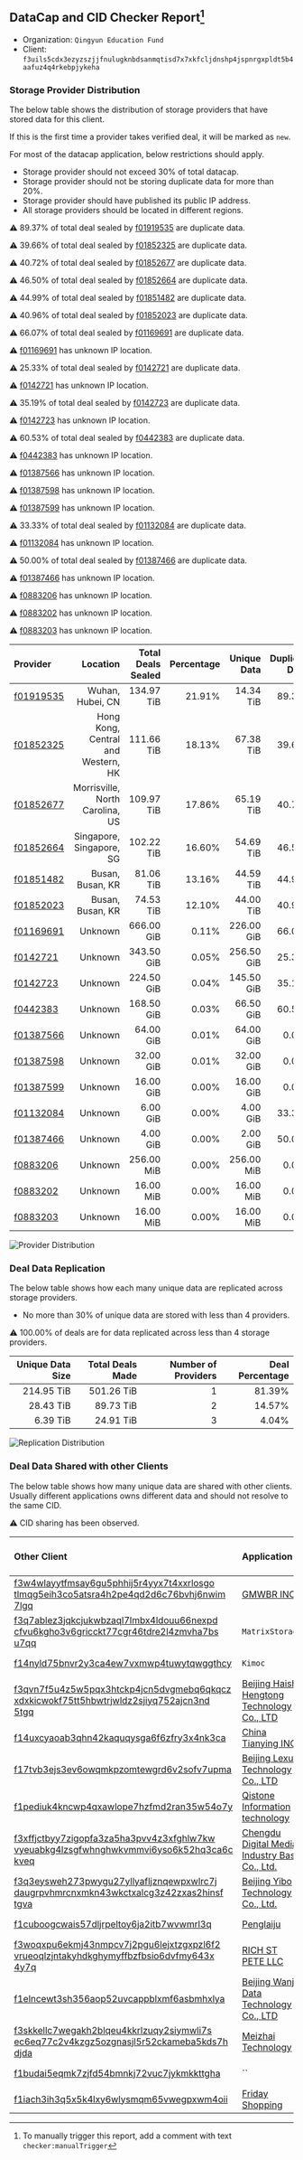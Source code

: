 ## DataCap and CID Checker Report[^1]
 - Organization: `Qingyun Education Fund`
 - Client: `f3uils5cdx3ezyzszjjfnulugknbdsanmqtisd7x7xkfcljdnshp4jspnrgxpldt5b4aafuz4q4rkebpjykeha`
### Storage Provider Distribution
The below table shows the distribution of storage providers that have stored data for this client.

If this is the first time a provider takes verified deal, it will be marked as `new`.

For most of the datacap application, below restrictions should apply.
 - Storage provider should not exceed 30% of total datacap.
 - Storage provider should not be storing duplicate data for more than 20%.
 - Storage provider should have published its public IP address.
 - All storage providers should be located in different regions.

⚠️ 89.37% of total deal sealed by [f01919535](https://filfox.info/en/address/f01919535) are duplicate data.

⚠️ 39.66% of total deal sealed by [f01852325](https://filfox.info/en/address/f01852325) are duplicate data.

⚠️ 40.72% of total deal sealed by [f01852677](https://filfox.info/en/address/f01852677) are duplicate data.

⚠️ 46.50% of total deal sealed by [f01852664](https://filfox.info/en/address/f01852664) are duplicate data.

⚠️ 44.99% of total deal sealed by [f01851482](https://filfox.info/en/address/f01851482) are duplicate data.

⚠️ 40.96% of total deal sealed by [f01852023](https://filfox.info/en/address/f01852023) are duplicate data.

⚠️ 66.07% of total deal sealed by [f01169691](https://filfox.info/en/address/f01169691) are duplicate data.

⚠️ [f01169691](https://filfox.info/en/address/f01169691) has unknown IP location.

⚠️ 25.33% of total deal sealed by [f0142721](https://filfox.info/en/address/f0142721) are duplicate data.

⚠️ [f0142721](https://filfox.info/en/address/f0142721) has unknown IP location.

⚠️ 35.19% of total deal sealed by [f0142723](https://filfox.info/en/address/f0142723) are duplicate data.

⚠️ [f0142723](https://filfox.info/en/address/f0142723) has unknown IP location.

⚠️ 60.53% of total deal sealed by [f0442383](https://filfox.info/en/address/f0442383) are duplicate data.

⚠️ [f0442383](https://filfox.info/en/address/f0442383) has unknown IP location.

⚠️ [f01387566](https://filfox.info/en/address/f01387566) has unknown IP location.

⚠️ [f01387598](https://filfox.info/en/address/f01387598) has unknown IP location.

⚠️ [f01387599](https://filfox.info/en/address/f01387599) has unknown IP location.

⚠️ 33.33% of total deal sealed by [f01132084](https://filfox.info/en/address/f01132084) are duplicate data.

⚠️ [f01132084](https://filfox.info/en/address/f01132084) has unknown IP location.

⚠️ 50.00% of total deal sealed by [f01387466](https://filfox.info/en/address/f01387466) are duplicate data.

⚠️ [f01387466](https://filfox.info/en/address/f01387466) has unknown IP location.

⚠️ [f0883206](https://filfox.info/en/address/f0883206) has unknown IP location.

⚠️ [f0883202](https://filfox.info/en/address/f0883202) has unknown IP location.

⚠️ [f0883203](https://filfox.info/en/address/f0883203) has unknown IP location.

| Provider                                              |                           Location | Total Deals Sealed | Percentage | Unique Data | Duplicate Deals |
| :---------------------------------------------------- | ---------------------------------: | -----------------: | ---------: | ----------: | --------------: |
| [f01919535](https://filfox.info/en/address/f01919535) |                   Wuhan, Hubei, CN |         134.97 TiB |     21.91% |   14.34 TiB |          89.37% |
| [f01852325](https://filfox.info/en/address/f01852325) | Hong Kong, Central and Western, HK |         111.66 TiB |     18.13% |   67.38 TiB |          39.66% |
| [f01852677](https://filfox.info/en/address/f01852677) |    Morrisville, North Carolina, US |         109.97 TiB |     17.86% |   65.19 TiB |          40.72% |
| [f01852664](https://filfox.info/en/address/f01852664) |           Singapore, Singapore, SG |         102.22 TiB |     16.60% |   54.69 TiB |          46.50% |
| [f01851482](https://filfox.info/en/address/f01851482) |                   Busan, Busan, KR |          81.06 TiB |     13.16% |   44.59 TiB |          44.99% |
| [f01852023](https://filfox.info/en/address/f01852023) |                   Busan, Busan, KR |          74.53 TiB |     12.10% |   44.00 TiB |          40.96% |
| [f01169691](https://filfox.info/en/address/f01169691) |                            Unknown |         666.00 GiB |      0.11% |  226.00 GiB |          66.07% |
| [f0142721](https://filfox.info/en/address/f0142721)   |                            Unknown |         343.50 GiB |      0.05% |  256.50 GiB |          25.33% |
| [f0142723](https://filfox.info/en/address/f0142723)   |                            Unknown |         224.50 GiB |      0.04% |  145.50 GiB |          35.19% |
| [f0442383](https://filfox.info/en/address/f0442383)   |                            Unknown |         168.50 GiB |      0.03% |   66.50 GiB |          60.53% |
| [f01387566](https://filfox.info/en/address/f01387566) |                            Unknown |          64.00 GiB |      0.01% |   64.00 GiB |           0.00% |
| [f01387598](https://filfox.info/en/address/f01387598) |                            Unknown |          32.00 GiB |      0.01% |   32.00 GiB |           0.00% |
| [f01387599](https://filfox.info/en/address/f01387599) |                            Unknown |          16.00 GiB |      0.00% |   16.00 GiB |           0.00% |
| [f01132084](https://filfox.info/en/address/f01132084) |                            Unknown |           6.00 GiB |      0.00% |    4.00 GiB |          33.33% |
| [f01387466](https://filfox.info/en/address/f01387466) |                            Unknown |           4.00 GiB |      0.00% |    2.00 GiB |          50.00% |
| [f0883206](https://filfox.info/en/address/f0883206)   |                            Unknown |         256.00 MiB |      0.00% |  256.00 MiB |           0.00% |
| [f0883202](https://filfox.info/en/address/f0883202)   |                            Unknown |          16.00 MiB |      0.00% |   16.00 MiB |           0.00% |
| [f0883203](https://filfox.info/en/address/f0883203)   |                            Unknown |          16.00 MiB |      0.00% |   16.00 MiB |           0.00% |

![Provider Distribution](https://raw.githubusercontent.com/data-preservation-programs/filplus-checker-assets/main/filecoin-project/filecoin-plus-large-datasets/issues/31/1671091626084.png)
### Deal Data Replication
The below table shows how each many unique data are replicated across storage providers.
- No more than 30% of unique data are stored with less than 4 providers.

⚠️ 100.00% of deals are for data replicated across less than 4 storage providers.

| Unique Data Size | Total Deals Made | Number of Providers | Deal Percentage |
| ---------------: | ---------------: | ------------------: | --------------: |
|       214.95 TiB |       501.26 TiB |                   1 |          81.39% |
|        28.43 TiB |        89.73 TiB |                   2 |          14.57% |
|         6.39 TiB |        24.91 TiB |                   3 |           4.04% |

![Replication Distribution](https://raw.githubusercontent.com/data-preservation-programs/filplus-checker-assets/main/filecoin-project/filecoin-plus-large-datasets/issues/31/1671091626920.png)
### Deal Data Shared with other Clients
The below table shows how many unique data are shared with other clients.
Usually different applications owns different data and should not resolve to the same CID.

⚠️ CID sharing has been observed.

| Other Client                                                                                                                                                                                                              | Application                                                                                                                    | Total Deals Affected | Unique CIDs |        Verifier |
| :------------------------------------------------------------------------------------------------------------------------------------------------------------------------------------------------------------------------ | :----------------------------------------------------------------------------------------------------------------------------- | -------------------: | ----------: | --------------: |
| [f3w4wlayytfmsay6gu5phhij5r4yyx7t4xxrlosgo<br/>tlmqg5eih3co5atsra4h2pe4qd2d6c76bvhj6nwim<br/>7lgq](https://filfox.info/en/address/f3w4wlayytfmsay6gu5phhij5r4yyx7t4xxrlosgotlmqg5eih3co5atsra4h2pe4qd2d6c76bvhj6nwim7lgq) | [GMWBR INC](https://github.com/filecoin-project/filecoin-plus-large-datasets/issues/73)                                        |           163.25 TiB |       2,712 | LDN v3 multisig |
| [f3q7ablez3jqkcjukwbzaql7lmbx4ldouu66nexpd<br/>cfvu6kgho3v6gricckt77cgr46tdre2l4zmvha7bs<br/>u7qq](https://filfox.info/en/address/f3q7ablez3jqkcjukwbzaql7lmbx4ldouu66nexpdcfvu6kgho3v6gricckt77cgr46tdre2l4zmvha7bsu7qq) | `MatrixStorage`                                                                                                                |           146.38 TiB |       1,844 |        LDN # 72 |
| [f14nyld75bnvr2y3ca4ew7vxmwp4tuwytqwggthcy](https://filfox.info/en/address/f14nyld75bnvr2y3ca4ew7vxmwp4tuwytqwggthcy)                                                                                                     | `Kimoc`                                                                                                                        |            89.03 TiB |       1,269 | LDN v3 multisig |
| [f3qvn7f5u4z5w5pqx3htckp4jcn5dvgmebq6qkqcz<br/>xdxkicwokf75tt5hbwtrjwldz2sjiyq752ajcn3nd<br/>5tgq](https://filfox.info/en/address/f3qvn7f5u4z5w5pqx3htckp4jcn5dvgmebq6qkqczxdxkicwokf75tt5hbwtrjwldz2sjiyq752ajcn3nd5tgq) | [Beijing Haishi Hengtong Technology Co\., LTD](https://github.com/filecoin-project/filecoin-plus-large-datasets/issues/66)     |            67.16 TiB |         930 | LDN v3 multisig |
| [f14uxcyaoab3qhn42kaquqysga6f6zfry3x4nk3ca](https://filfox.info/en/address/f14uxcyaoab3qhn42kaquqysga6f6zfry3x4nk3ca)                                                                                                     | [ China Tianying INC\.](https://github.com/filecoin-project/filecoin-plus-large-datasets/issues/426)                           |            42.72 TiB |         672 | LDN v3 multisig |
| [f17tvb3ejs3ev6owqmkpzomtewgrd6v2sofv7upma](https://filfox.info/en/address/f17tvb3ejs3ev6owqmkpzomtewgrd6v2sofv7upma)                                                                                                     | [Beijing Lexun Technology Co\., LTD](https://github.com/filecoin-project/filecoin-plus-large-datasets/issues/395)              |            40.34 TiB |         568 | LDN v3 multisig |
| [f1pediuk4kncwp4qxawlope7hzfmd2ran35w54o7y](https://filfox.info/en/address/f1pediuk4kncwp4qxawlope7hzfmd2ran35w54o7y)                                                                                                     | [Qistone Information technology](https://github.com/filecoin-project/filecoin-plus-large-datasets/issues/324)                  |            36.38 TiB |         598 | LDN v3 multisig |
| [f3xffjctbyy7zigopfa3za5ha3pvv4z3xfghlw7kw<br/>vyeuabkg4lzsgfwhnghwkvmmvi6yso6k52hq3ca6c<br/>kveq](https://filfox.info/en/address/f3xffjctbyy7zigopfa3za5ha3pvv4z3xfghlw7kwvyeuabkg4lzsgfwhnghwkvmmvi6yso6k52hq3ca6ckveq) | [Chengdu Digital Media Industry Base Co\., Ltd\.](https://github.com/filecoin-project/filecoin-plus-large-datasets/issues/387) |            27.78 TiB |         524 | LDN v3 multisig |
| [f3q3eysweh273pwygu27yllyafljznqewpxwlrc7j<br/>daugrpvhmrcnxmkn43wkctxalcg3z42zxas2hinsf<br/>tgva](https://filfox.info/en/address/f3q3eysweh273pwygu27yllyafljznqewpxwlrc7jdaugrpvhmrcnxmkn43wkctxalcg3z42zxas2hinsftgva) | [Beijing Yibo Technology Co\., Ltd\.](https://github.com/filecoin-project/filecoin-plus-large-datasets/issues/74)              |            17.84 TiB |         272 |        LDN # 74 |
| [f1cuboogcwais57dljrpeltoy6ja2itb7wvwmrl3q](https://filfox.info/en/address/f1cuboogcwais57dljrpeltoy6ja2itb7wvwmrl3q)                                                                                                     | [Penglaiju](https://github.com/filecoin-project/filecoin-plus-large-datasets/issues/400)                                       |            13.25 TiB |         249 | LDN v3 multisig |
| [f3woqxpu6ekmj43nmpcv7j2pgu6lejxtzgxpzl6f2<br/>vrueoqlzjntakyhdkghymyffbzfbsio6dvfmy643x<br/>4y7q](https://filfox.info/en/address/f3woqxpu6ekmj43nmpcv7j2pgu6lejxtzgxpzl6f2vrueoqlzjntakyhdkghymyffbzfbsio6dvfmy643x4y7q) | [RICH ST PETE LLC](https://github.com/filecoin-project/filecoin-plus-large-datasets/issues/64)                                 |            13.00 TiB |         202 | LDN v3 multisig |
| [f1elncewt3sh356aop52uvcappblxmf6asbmhxlya](https://filfox.info/en/address/f1elncewt3sh356aop52uvcappblxmf6asbmhxlya)                                                                                                     | [Beijing Wanjie Data Technology Co\., LTD](https://github.com/filecoin-project/filecoin-plus-large-datasets/issues/404)        |            12.03 TiB |         281 | LDN v3 multisig |
| [f3skkellc7wegakh2blqeu4kkrlzuqy2siymwli7s<br/>ec6eq77c2v4kzgz5ozgnasjl5r52ckameba5kds7h<br/>djda](https://filfox.info/en/address/f3skkellc7wegakh2blqeu4kkrlzuqy2siymwli7sec6eq77c2v4kzgz5ozgnasjl5r52ckameba5kds7hdjda) | [Meizhai Technology](https://github.com/filecoin-project/filecoin-plus-large-datasets/issues/75)                               |           896.00 GiB |          24 | LDN v3 multisig |
| [f1budai5eqmk7zjfd54bmnkj72vuc7jykmkkttgha](https://filfox.info/en/address/f1budai5eqmk7zjfd54bmnkj72vuc7jykmkkttgha)                                                                                                     | ``                                                                                                                             |           544.00 GiB |           2 |        LDN # 64 |
| [f1iach3ih3q5x5k4lxy6wlysmqm65vwegpxwm4oii](https://filfox.info/en/address/f1iach3ih3q5x5k4lxy6wlysmqm65vwegpxwm4oii)                                                                                                     | [Friday Shopping](https://github.com/filecoin-project/filecoin-plus-client-onboarding/issues/2019)                             |           512.00 GiB |           7 |        Eric Liu |

[^1]: To manually trigger this report, add a comment with text `checker:manualTrigger`
